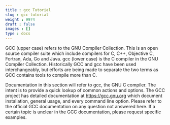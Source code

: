 ```yaml
---
title : gcc Tutorial
slug : gcc-tutorial
weight : 9974
draft : false
images : []
type : docs
---
```


GCC (upper case) refers to the GNU Compiler Collection.  This is an open source compiler suite which include compilers for C, C++, Objective C, Fortran, Ada, Go and Java.  gcc (lower case) is the C compiler in the GNU Compiler Collection.  Historically GCC and gcc have been used interchangeably, but efforts are being made to separate the two terms as GCC contains tools to compile more than C.

Documentation in this section will refer to gcc, the GNU C compiler.  The intent is to provide a quick lookup of common actions and options.  The GCC project has detailed documentation at https://gcc.gnu.org which document installation, general usage, and every command line option.  Please refer to the official GCC documentation on any question not answered here.  If a certain topic is unclear in the GCC documentation, please request specific examples.

